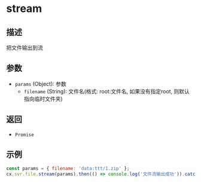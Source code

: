 # stream

## 描述
把文件输出到流

## 参数
- `params` (Object): 参数
  - `filename` (String): 文件名(格式: root:文件名, 如果没有指定root, 则默认指向临时文件夹)

## 返回
- `Promise`

## 示例
```javascript
const params = { filename: 'data:ttt/1.zip' };
cx.svr.file.stream(params).then(() => console.log('文件流输出成功')).catch(err => console.error('输出失败', err));
``` 